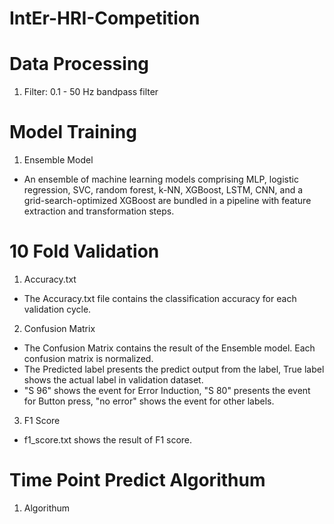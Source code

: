 # IntEr-HRI-Competition

# Data Processing
1. Filter: 0.1 - 50 Hz bandpass filter

# Model Training
1. Ensemble Model
- An ensemble of machine learning models comprising MLP, logistic regression, SVC, random forest, k-NN, XGBoost, LSTM, CNN, and a grid-search-optimized XGBoost are bundled in a pipeline with feature extraction and transformation steps.

# 10 Fold Validation
1. Accuracy.txt
- The Accuracy.txt file contains the classification accuracy for each validation cycle.

2. Confusion Matrix
- The Confusion Matrix contains the result of the Ensemble model. Each confusion matrix is normalized.
- The Predicted label presents the predict output from the label, True label shows the actual label in validation dataset.
- "S 96" shows the event for Error Induction, "S 80" presents the event for Button press, "no error" shows the event for other labels.

3. F1 Score
- f1_score.txt shows the result of F1 score. 

# Time Point Predict Algorithum
1. Algorithum


